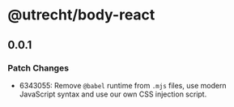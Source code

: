 # @utrecht/body-react

## 0.0.1

### Patch Changes

- 6343055: Remove `@babel` runtime from `.mjs` files, use modern JavaScript syntax and use our own CSS injection script.
